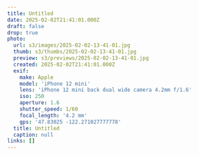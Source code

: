 ```yaml
---
title: Untitled
date: 2025-02-02T21:41:01.000Z
draft: false
drop: true
photo:
  url: s3/images/2025-02-02-13-41-01.jpg
  thumb: s3/thumbs/2025-02-02-13-41-01.jpg
  preview: s3/previews/2025-02-02-13-41-01.jpg
  created: 2025-02-02T21:41:01.000Z
  exif:
    make: Apple
    model: 'iPhone 12 mini'
    lens: 'iPhone 12 mini back dual wide camera 4.2mm f/1.6'
    iso: 250
    aperture: 1.6
    shutter_speed: 1/60
    focal_length: '4.2 mm'
    gps: '47.83025 -122.271027777778'
  title: Untitled
  caption: null
links: []
---
```

